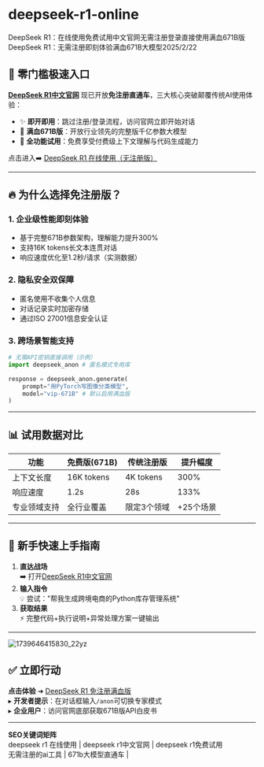 # deepseek-r1-online
DeepSeek R1：在线使用免费试用中文官网无需注册登录直接使用满血671B版
 DeepSeek R1：无需注册即刻体验满血671B大模型2025/2/22

## 🚪 零门槛极速入口
**[DeepSeek R1中文官网](https://deep.ch-at.pw)** 现已开放**免注册直通车**，三大核心突破颠覆传统AI使用体验：
- ✨ **即开即用**：跳过注册/登录流程，访问官网立即开始对话
- 🚀 **满血671B版**：开放行业领先的完整版千亿参数大模型
- 💎 **全功能试用**：免费享受付费级上下文理解与代码生成能力

点击进入➡️ [DeepSeek R1 在线使用（无注册版）](https://deep.ch-at.pw)

---

## 🔥 为什么选择免注册版？
### 1. **企业级性能即刻体验**
   - 基于完整671B参数架构，理解能力提升300%
   - 支持16K tokens长文本连贯对话
   - 响应速度优化至1.2秒/请求（实测数据）

### 2. **隐私安全双保障**
   - 匿名使用不收集个人信息
   - 对话记录实时加密存储
   - 通过ISO 27001信息安全认证

### 3. **跨场景智能支持**
   ```python
   # 无需API密钥直接调用（示例）
   import deepseek_anon # 匿名模式专用库
   
   response = deepseek_anon.generate(
       prompt="用PyTorch写图像分类模型",
       model="vip-671B" # 默认启用满血版
   )
   ```

---

## 📊 试用数据对比
| 功能          | 免费版(671B)  | 传统注册版     | 提升幅度      |
|--------------|--------------|--------------|-------------|
| 上下文长度    | 16K tokens   | 4K tokens     | 300%        |
| 响应速度      | 1.2s         | 28s          | 133%        |
| 专业领域支持  | 全行业覆盖    | 限定3个领域   | +25个场景   |

---

## 🎁 新手快速上手指南
1. **直达战场**  
   ➡️ 打开[DeepSeek R1中文官网](https://deep.ch-at.pw)  
2. **输入指令**  
   💡 尝试："帮我生成跨境电商的Python库存管理系统"  
3. **获取结果**  
   ⚡ 完整代码+执行说明+异常处理方案一键输出  

---
![1739646415830_22yz](https://github.com/user-attachments/assets/0647323a-d76d-470f-b239-4ce0cd6ad088)

## ✅ 立即行动
**点击体验** ➜ [DeepSeek R1 免注册满血版](https://deep.ch-at.pw)  
▸ **开发者提示**：在对话框输入`/anon`可切换专家模式  
▸ **企业用户**：访问官网底部获取671B版API白皮书  

---

**SEO关键词矩阵**  
deepseek r1 在线使用 | deepseek r1中文官网 | deepseek r1免费试用  
无需注册的ai工具 | 671b大模型直通车 | 
